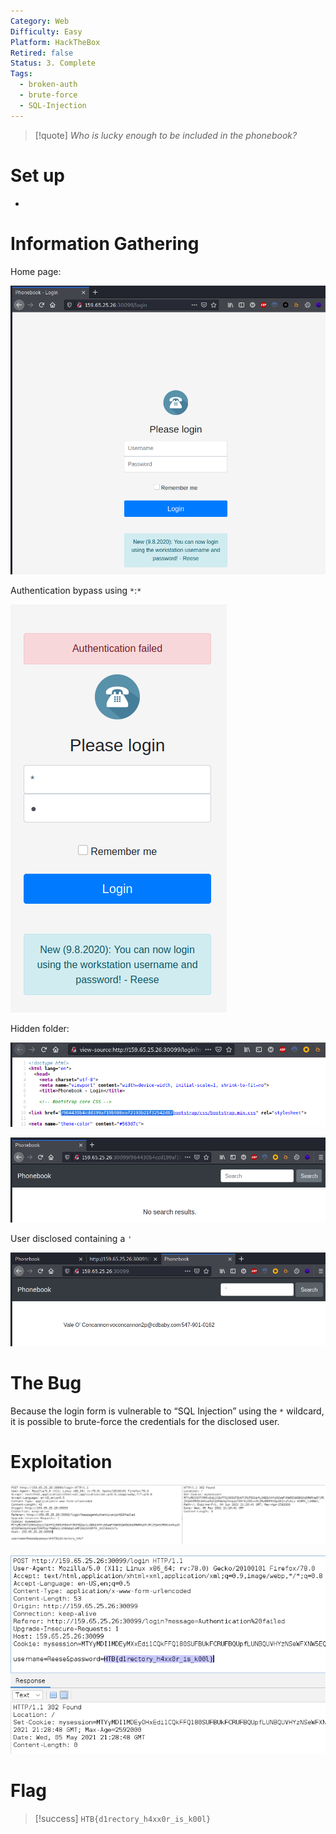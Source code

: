 ```yaml
---
Category: Web
Difficulty: Easy
Platform: HackTheBox
Retired: false
Status: 3. Complete
Tags:
  - broken-auth
  - brute-force
  - SQL-Injection
---
```

>[!quote]
> *Who is lucky enough to be included in the phonebook?*

# Set up

-

# Information Gathering

Home page:

![Pasted image 20210505212220.png](../../zzz_res/attachments/Pasted_image_20210505212220.png)

Authentication bypass using `*`:`*`

![Pasted image 20210505224026.png](../../zzz_res/attachments/Pasted_image_20210505224026.png)

Hidden folder:

![Pasted image 20210505212636.png](../../zzz_res/attachments/Pasted_image_20210505212636.png)

![Pasted image 20210505212748.png](../../zzz_res/attachments/Pasted_image_20210505212748.png)

User disclosed containing a `'`

![Pasted image 20210505224420.png](../../zzz_res/attachments/Pasted_image_20210505224420.png)

# The Bug

Because the login form is vulnerable to “SQL Injection” using the `*` wildcard, it is possible to brute-force the credentials for the disclosed user.

# Exploitation

![Pasted image 20210505232332.png](../../zzz_res/attachments/Pasted_image_20210505232332.png)

![Pasted image 20210505232919.png](../../zzz_res/attachments/Pasted_image_20210505232919.png)

# Flag

>[!success]
>`HTB{d1rectory_h4xx0r_is_k00l}`

